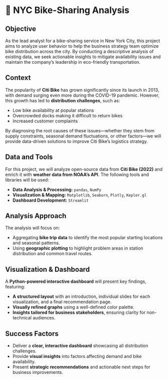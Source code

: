 # 🚴 NYC Bike-Sharing Analysis

## Objective  
As the lead analyst for a bike-sharing service in New York City, this project aims to analyze user behavior to help the business strategy team optimize bike distribution across the city. By conducting a descriptive analysis of existing data, we seek actionable insights to mitigate availability issues and maintain the company’s leadership in eco-friendly transportation.

## Context  
The popularity of **Citi Bike** has grown significantly since its launch in 2013, with demand surging even more during the COVID-19 pandemic. However, this growth has led to **distribution challenges**, such as:  
- Low bike availability at popular stations  
- Overcrowded docks making it difficult to return bikes  
- Increased customer complaints  

By diagnosing the root causes of these issues—whether they stem from supply constraints, seasonal demand fluctuations, or other factors—we will provide data-driven solutions to improve Citi Bike’s logistics strategy.

## Data and Tools  
For this project, we will analyze open-source data from **Citi Bike (2022)** and enrich it with **weather data from NOAA’s API**. The following tools and libraries will be used:  
- **Data Analysis & Processing:** `pandas`, `NumPy`  
- **Visualization & Mapping:** `Matplotlib`, `Seaborn`, `Plotly`, `Kepler.gl`  
- **Dashboard Development:** `Streamlit`  

## Analysis Approach  
The analysis will focus on:  
- Aggregating **bike trip data** to identify the most popular starting locations and seasonal patterns.  
- Using **geographic plotting** to highlight problem areas in station distribution and common travel routes.  

## Visualization & Dashboard  
A **Python-powered interactive dashboard** will present key findings, featuring:  
- **A structured layout** with an introduction, individual slides for each visualization, and a final recommendation page.  
- **Visually refined graphs** using a well-defined color palette.  
- **Insights tailored for business stakeholders**, ensuring clarity for non-technical audiences.  

## Success Factors  
- Deliver a **clear, interactive dashboard** showcasing all distribution challenges.  
- Provide **visual insights** into factors affecting demand and bike availability.  
- Present **strategic recommendations** and actionable next steps for business improvements.
  
